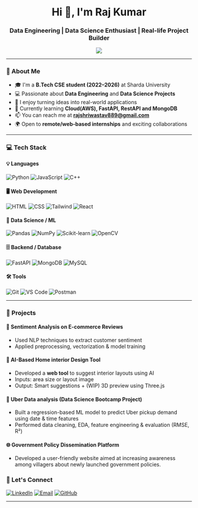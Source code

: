 <!-- README.raj -->

<h1 align="center">Hi 👋, I'm Raj Kumar</h1>
<h3 align="center">Data Engineering | Data Science Enthusiast | Real-life Project Builder</h3>

<p align="center">
  <img src="https://readme-typing-svg.demolab.com/?lines=Data+Science+%7C+AI%2FML+Enthusiast;FastAPI+%7C+SQL+%7C+MongoDB;Loves+Building+Real-Life+Projects;Always+Learning+%26+Growing!&center=true&width=500&height=45">
</p>

---

### 🌟 About Me
- 🎓 I'm a **B.Tech CSE student (2022–2026)** at Sharda University  
- 💻 Passionate about **Data Engineering** and **Data Science Projects**
- 🚀 I enjoy turning ideas into real-world applications
- 🌱 Currently learning **Cloud(AWS), FastAPI, RestAPI and MongoDB**
- 📫 You can reach me at **rajshriwastav889@gmail.com**
- 🌍 Open to **remote/web-based internships** and exciting collaborations

---

### 💻 Tech Stack

#### 💡 Languages
![Python](https://img.shields.io/badge/-Python-3776AB?style=for-the-badge&logo=python&logoColor=white)
![JavaScript](https://img.shields.io/badge/-JavaScript-F7DF1E?style=for-the-badge&logo=javascript&logoColor=black)
![C++](https://img.shields.io/badge/-C++-00599C?style=for-the-badge&logo=cplusplus&logoColor=white)

#### 🖥️ Web Development
![HTML](https://img.shields.io/badge/-HTML-E34F26?style=for-the-badge&logo=html5&logoColor=white)
![CSS](https://img.shields.io/badge/-CSS-1572B6?style=for-the-badge&logo=css3)
![Tailwind](https://img.shields.io/badge/-Tailwind-38B2AC?style=for-the-badge&logo=tailwindcss)
![React](https://img.shields.io/badge/-React-61DAFB?style=for-the-badge&logo=react)

#### 🧠 Data Science / ML
![Pandas](https://img.shields.io/badge/-Pandas-150458?style=for-the-badge&logo=pandas)
![NumPy](https://img.shields.io/badge/-NumPy-013243?style=for-the-badge&logo=numpy)
![Scikit-learn](https://img.shields.io/badge/-Scikit%20Learn-F7931E?style=for-the-badge&logo=scikit-learn)
![OpenCV](https://img.shields.io/badge/-OpenCV-5C3EE8?style=for-the-badge&logo=opencv)

#### 🗄️ Backend / Database
![FastAPI](https://img.shields.io/badge/-FastAPI-009688?style=for-the-badge&logo=fastapi)
![MongoDB](https://img.shields.io/badge/-MongoDB-47A248?style=for-the-badge&logo=mongodb)
![MySQL](https://img.shields.io/badge/-MySQL-005C84?style=for-the-badge&logo=mysql)

#### 🛠️ Tools
![Git](https://img.shields.io/badge/-Git-F05032?style=for-the-badge&logo=git)
![VS Code](https://img.shields.io/badge/-VSCode-007ACC?style=for-the-badge&logo=visual-studio-code)
![Postman](https://img.shields.io/badge/-Postman-FF6C37?style=for-the-badge&logo=postman)

---

### 📌 Projects

#### 🧠 Sentiment Analysis on E-commerce Reviews
- Used NLP techniques to extract customer sentiment
- Applied preprocessing, vectorization & model training

#### 🏡 AI-Based Home interior Design Tool
- Developed a **web tool** to suggest interior layouts using AI
- Inputs: area size or layout image
- Output: Smart suggestions + (WIP) 3D preview using Three.js

#### 🚕 Uber Data analysis (Data Science Bootcamp Project)
- Built a regression-based ML model to predict Uber pickup demand using date & time features
- Performed data cleaning, EDA, feature engineering & evaluation (RMSE, R²)

#### 🌐 Government Policy Dissemination Platform 
- Developed a user-friendly website aimed at increasing awareness among villagers about newly launched government policies.
  
### 🤝 Let's Connect

[![LinkedIn](https://img.shields.io/badge/-LinkedIn-0077B5?style=for-the-badge&logo=linkedin)](https://www.linkedin.com/in/raj-kumar-0841ba294/)
[![Email](https://img.shields.io/badge/-Email-D14836?style=for-the-badge&logo=gmail)](mailto:rajshriwastav889@gmail.com)
[![GitHub](https://img.shields.io/badge/-GitHub-181717?style=for-the-badge&logo=github)](https://github.com/rkdatasci)

---
